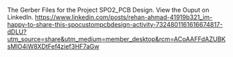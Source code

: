 The Gerber Files for the Project SPO2_PCB Design. View the Ouput on LinkedIn.
https://www.linkedin.com/posts/rehan-ahmad-41919b321_im-happy-to-share-this-spocustompcbdesign-activity-7324801161616674817-dDLU?utm_source=share&utm_medium=member_desktop&rcm=ACoAAFFdAZUBKsMIO4iW8XDtFef4zief3HF7aGw
